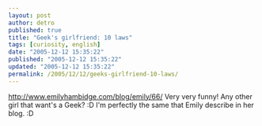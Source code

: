 ```yaml
---
layout: post
author: detro
published: true
title: "Geek's girlfriend: 10 laws"
tags: [curiosity, english]
date: "2005-12-12 15:35:22"
published: "2005-12-12 15:35:22"
updated: "2005-12-12 15:35:22"
permalink: /2005/12/12/geeks-girlfriend-10-laws/
---
```


<a href="http://www.emilyhambidge.com/blog/emily/66/">http://www.emilyhambidge.com/blog/emily/66/</a>
Very very funny!
Any other girl that want's a Geek? :D
I'm perfectly the same that Emily describe in her blog. :D
